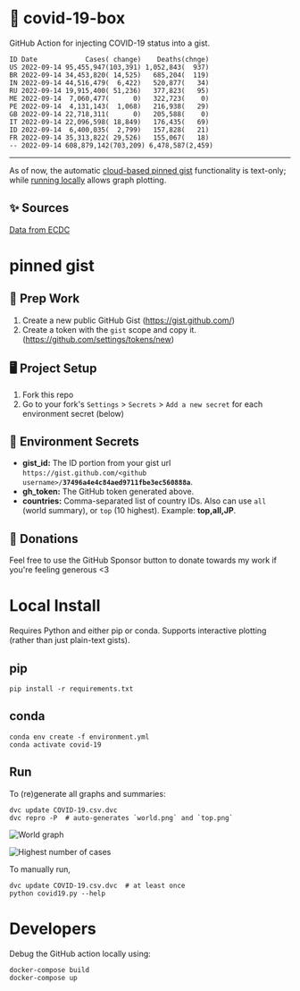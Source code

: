# 🏥 covid-19-box

GitHub Action for injecting COVID-19 status into a gist.

```
ID Date            Cases( change)    Deaths(chnge)
US 2022-09-14 95,455,947(103,391) 1,052,843(  937)
BR 2022-09-14 34,453,820( 14,525)   685,204(  119)
IN 2022-09-14 44,516,479(  6,422)   520,877(   34)
RU 2022-09-14 19,915,400( 51,236)   377,823(   95)
ME 2022-09-14  7,060,477(      0)   322,723(    0)
PE 2022-09-14  4,131,143(  1,068)   216,938(   29)
GB 2022-09-14 22,718,311(      0)   205,588(    0)
IT 2022-09-14 22,096,598( 18,849)   176,435(   69)
ID 2022-09-14  6,400,035(  2,799)   157,828(   21)
FR 2022-09-14 35,313,822( 29,526)   155,067(   18)
-- 2022-09-14 608,879,142(703,209) 6,478,587(2,459)
```

---

As of now, the automatic [cloud-based pinned gist](#pinned-gist) functionality is text-only;
while [running locally](#local-install) allows graph plotting.

## ✨ Sources

[Data from ECDC](https://www.ecdc.europa.eu/en/publications-data/download-todays-data-geographic-distribution-covid-19-cases-worldwide)

# pinned gist

## 🎒 Prep Work
1. Create a new public GitHub Gist (https://gist.github.com/)
1. Create a token with the `gist` scope and copy it. (https://github.com/settings/tokens/new)

## 🖥 Project Setup
1. Fork this repo
1. Go to your fork's `Settings` > `Secrets` > `Add a new secret` for each environment secret (below)

## 🤫 Environment Secrets
- **gist_id:** The ID portion from your gist url `https://gist.github.com/<github username>/`**`37496a4e4c84aed9711fbe3ec560888a`**.
- **gh_token:** The GitHub token generated above.
- **countries:** Comma-separated list of country IDs. Also can use `all` (world summary), or `top` (10 highest). Example: **top,all,JP**.

## 💸 Donations

Feel free to use the GitHub Sponsor button to donate towards my work if you're feeling generous <3

# Local Install

Requires Python and either pip or conda. Supports interactive plotting (rather than just plain-text gists).

## pip

```
pip install -r requirements.txt
```

## conda

```
conda env create -f environment.yml
conda activate covid-19
```

## Run

To (re)generate all graphs and summaries:

```
dvc update COVID-19.csv.dvc
dvc repro -P  # auto-generates `world.png` and `top.png`
```

![World graph](world.png)

![Highest number of cases](top.png)

To manually run,

```
dvc update COVID-19.csv.dvc  # at least once
python covid19.py --help
```

# Developers

Debug the GitHub action locally using:

```
docker-compose build
docker-compose up
```
